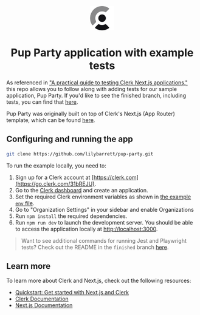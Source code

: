 <p align="center">
  <a href="https://go.clerk.com/e3UDpP4" target="_blank" rel="noopener noreferrer">
   <picture>
      <source media="(prefers-color-scheme: dark)" srcset="./public/light-logo.png">
      <img src="./public/dark-logo.png" height="64">
    </picture>
  </a>
  <br />
</p>
<div align="center">
  <h1>
    Pup Party application with example tests
  </h1>
</div>

As referenced in ["A practical guide to testing Clerk Next.js applications,"](https://clerk-git-testing-post.clerkstage.dev/blog/testing-clerk-nextjs#conclusion) this repo allows you to follow along with adding tests for our sample application, Pup Party. If you'd like to see the finished branch, including tests, you can find that [here](https://github.com/lilybarrett/pup-party/tree/finished). 

Pup Party was originally built on top of Clerk's Next.js (App Router) template, which can be found [here](https://github.com/clerk/nextjs-auth-starter-template). 

## Configuring and running the app

```bash
git clone https://github.com/lilybarrett/pup-party.git
```

To run the example locally, you need to:

1. Sign up for a Clerk account at [https://clerk.com](https://go.clerk.com/31bREJU).
2. Go to the [Clerk dashboard](https://go.clerk.com/4I5LXFj) and create an application.
3. Set the required Clerk environment variables as shown in [the example `env` file](https://github.com/lilybarrett/pup-party/blob/main/.env.example).
4. Go to "Organization Settings" in your sidebar and enable Organizations
5. Run `npm install` the required dependencies.
6. Run `npm run dev` to launch the development server. You should be able to access the application locally at [http://localhost:3000](http://localhost:3000). 

> Want to see additional commands for running Jest and Playwright tests? Check out the README in the `finished` branch [here](https://github.com/lilybarrett/pup-party/tree/finished).

## Learn more

To learn more about Clerk and Next.js, check out the following resources:

- [Quickstart: Get started with Next.js and Clerk](https://go.clerk.com/vgWhQ7B)
- [Clerk Documentation](https://go.clerk.com/aNiTioa)
- [Next.js Documentation](https://nextjs.org/docs)
